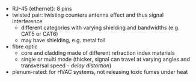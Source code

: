 - RJ-45 (ethernet): 8 pins
- twisted pair: twisting counters antenna effect and thus signal interference
    - different categories with varying shielding and bandwidths (e.g. CAT5 or CAT6)
    - may have shielding, e.g. metal foil
- fibre optic
    - core and cladding made of different refraction index materials
    - single or multi mode (thicker, signal can travel at varying angles and transversal speed - *delay distortion*)
- plenum-rated: for HVAC systems, not releasing toxic fumes under heat